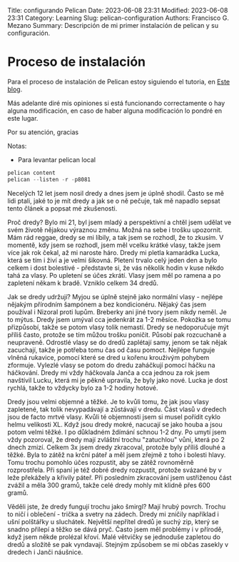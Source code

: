 Title: configurando Pelican
Date: 2023-06-08 23:31
Modified: 2023-06-08 23:31
Category: Learning
Slug: pelican-configuration
Authors: Francisco G. Mezano
Summary: Descripción de mi primer instalación de pelican y su configuración.


# Proceso de instalación

Para el proceso de instalación de Pelican estoy siguiendo el tutoria, en [Este blog](https://dev.to/rafnixg/crea-tu-blog-con-python-usando-github-pages-y-pelican-pbk).

Más adelante diré mis opiniones si está funcionando correctamente o hay alguna modificación, en caso de haber alguna modificación lo pondré en este lugar.

Por su atención, gracias


Notas:

- Para levantar pelican local

```python
pelican content
pelican --listen -r -p8081
```

Necelých 12 let jsem nosil dredy a dnes jsem je úplně shodil. Často se mě lidi ptali, jaké to je mít dredy a jak se o ně pečuje, tak mě napadlo sepsat tento článek a popsat mé zkušenosti.

Proč dredy? Bylo mi 21, byl jsem mladý a perspektivní a chtěl jsem udělat ve svém životě nějakou výraznou změnu. Možná na sebe i trošku upozornit. Mám rád reggae, dredy se mi líbily, a tak jsem se rozhodl, že to zkusím. V momentě, kdy jsem se rozhodl, jsem měl vcelku krátké vlasy, takže jsem více jak rok čekal, až mi naroste háro. Dredy mi pletla kamarádka Lucka, která se tím i živí a je velmi šikovná. Pletení trvalo celý jeden den a bylo celkem i dost bolestivé - představte si, že vás několik hodin v kuse někdo tahá za vlasy. Po upletení se účes zkrátí. Vlasy jsem měl po ramena a po zapletení někam k bradě. Vzniklo celkem 34 dredů.

Jak se dredy udržují? Myjou se úplně stejně jako normální vlasy - nejlépe nějakým přírodním šampónem a bez kondicionéru. Nějaký čas jsem používal i Nizoral proti lupům. Breberky ani jiné tvory jsem nikdy neměl. Je to mýtus. Dredy jsem umýval cca jedenkrát za 1-2 měsíce. Pokožka se tomu přizpůsobí, takže se potom vlasy tolik nemastí. Dredy se nedoporučuje mýt příliš často, protože se tím můžou trošku poničit. Působí pak rozcuchaně a neupraveně. Odrostlé vlasy se do dredů zaplétají samy, jenom se tak nějak zacuchají, takže je potřeba tomu čas od času pomoct. Nejlépe funguje vlněná rukavice, pomocí které se dred u kořenu krouživým pohybem zformuje. Vylezlé vlasy se potom do dredu zaháčkují pomocí háčku na háčkování. Dredy mi vždy háčkovala Janča a cca jednou za rok jsem navštívil Lucku, která mi je pěkně upravila, že byly jako nové. Lucka je dost rychlá, takže to vždycky bylo za 1-2 hodiny hotové.

Dredy jsou velmi objemné a těžké. Je to kvůli tomu, že jak jsou vlasy zapletené, tak tolik nevypadávají a zůstávají v dredu. Část vlasů v dredech jsou de facto mrtvé vlasy. Kvůli té objemnosti jsem si musel pořídit cyklo helmu velikosti XL. Když jsou dredy mokré, nacucají se jako houba a jsou potom velmi těžké. I po důkladném ždímání schnou 1-2 dny. Po umytí jsem vždy pozoroval, že dredy mají zvláštní trochu "zatuchlou" vůni, která po 2 dnech zmizí. Celkem 3x jsem dredy zkracoval, protože byly příliš dlouhé a těžké. Byla to zátěž na krční páteř a měl jsem zřejmě z toho i bolesti hlavy. Tomu trochu pomohlo účes rozpustit, aby se zátěž rovnoměrně rozprostřela. Při spaní je též dobré dredy rozpustit, protože svázané by v leže překážely a křivily páteř. Při posledním zkracování jsem ustřiženou část zvážil a měla 300 gramů, takže celé dredy mohly mít klidně přes 600 gramů.

Věděli jste, že dredy fungují trochu jako šmirgl? Mají hrubý povrch. Trochu to ničí i oblečení - trička a svetry na zádech. Dredy mi zničily například i ušní polštářky u sluchátek. Největší nepřítel dredů je suchý zip, který se snadno přilepí a těžko se dává pryč. Často jsem měl problémy i v přírodě, když jsem někde prolézal křoví. Malé větvičky se jednoduše zapletou do dredů a složitě se pak vyndavají. Stejným způsobem se mi občas zasekly v dredech i Janči náušnice.